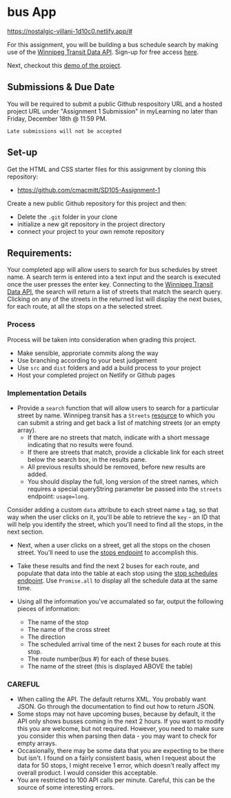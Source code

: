 # bus App
https://nostalgic-villani-1d10c0.netlify.app/#

For this assignment, you will be building a bus schedule search by making use of the [Winnipeg Transit Data API](https://api.winnipegtransit.com/). Sign-up for free access [here](https://api.winnipegtransit.com/).

Next, checkout this [demo of the project](https://mittnexbuss.web.app/).

## Submissions & Due Date
You will be required to submit a public Github respository URL and a hosted project URL under "Assignment 1 Submission" in myLearning no later than Friday, December 18th @ 11:59 PM.

    Late submissions will not be accepted

## Set-up
Get the HTML and CSS starter files for this assignment by cloning this repository:
  - https://github.com/cmacmitt/SD105-Assignment-1

Create a new public Github repository for this project and then:
- Delete the `.git` folder in your clone
- initialize a new git repository in the project directory
- connect your project to your own remote repository

## Requirements:
Your completed app will allow users to search for bus schedules by street name. A search term is entered into a text input and the search is executed once the user presses the enter key. Connecting to the [Winnipeg Transit Data API](https://api.winnipegtransit.com/), the search will return a list of streets that match the search query. Clicking on any of the streets in the returned list will display the next buses, for each route, at all the stops on a the selected street.

### Process
Process will be taken into consideration when grading this project.
- Make sensible, approriate commits along the way
- Use branching according to your best judgement
- Use `src` and `dist` folders and add a build process to your project
- Host your completed project on Netlify or Github pages

### Implementation Details
- Provide a `search` function that will allow users to search for a particular street by name. Winnipeg transit has a `Streets` [resource](https://api.winnipegtransit.com/home/api/v3/services/streets) to which you can submit a string and get back a list of matching streets (or an empty array).
  - If there are no streets that match, indicate with a short message indicating that no results were found.
  - If there are streets that match, provide a clickable link for each street below the search box, in the results pane.
  - All previous results should be removed, before new results are added.
  - You should display the full, long version of the street names, which requires a special queryString parameter be passed into the `streets` endpoint: `usage=long`.

Consider adding a custom `data` attribute to each street name `a` tag, so that way when the user clicks on it, you'll be able to retrieve the `key` - an ID that will help you identify the street, which you'll need to find all the stops, in the next section.

- Next, when a user clicks on a street, get all the stops on the chosen street. You'll need to use the [stops endpoint](https://api.winnipegtransit.com/home/api/v3/services/stops) to accomplish this.

- Take these results and  find the next 2 buses for each route, and populate that data into the table at each stop using the [stop schedules endpoint](https://api.winnipegtransit.com/home/api/v3/services/stop-schedules). Use `Promise.all` to display all the schedule data at the same time.

- Using all the information you've accumalated so far, output the following pieces of information: 
  - The name of the stop
  - The name of the cross street
  - The direction
  - The scheduled arrival time of the next 2 buses for each route at this stop.
  - The route number(bus #) for each of these buses.
  - The name of the street (this is displayed ABOVE the table)

### CAREFUL 
- When calling the API. The default returns XML. You probably want JSON. Go through the documentation to find out how to return JSON. 
- Some stops may not have upcoming buses, because by default, it the API only shows busses coming in the next 2 hours. If you want to modify this you are welcome, but not required. However, you need to make sure you consider this when parsing then data - you may want to check for empty arrays.
- Occasionally, there may be some data that you are expecting to be there but isn't. I found on a fairly consistent basis, when I request about the data for 50 stops, I might receive 1 error, which doesn't really affect my overall product. I would consider this acceptable.
- You are restricted to 100 API calls per minute. Careful, this can be the source of some interesting errors.
